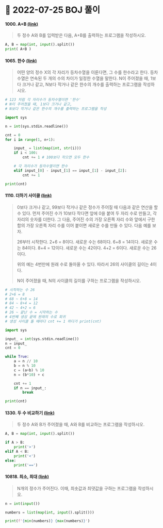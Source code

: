 # 📌 2022-07-25 BOJ 풀이



#### 1000. A+B [(link)](https://www.acmicpc.net/problem/1000)

> 두 정수 A와 B를 입력받은 다음, A+B를 출력하는 프로그램을 작성하시오.

```python
A, B = map(int, input().split())
print( A+B )
```



#### 1065. 한수 [(link)](https://www.acmicpc.net/problem/1065)

> 어떤 양의 정수 X의 각 자리가 등차수열을 이룬다면, 그 수를 한수라고 한다. 등차수열은 연속된 두 개의 수의 차이가 일정한 수열을 말한다. N이 주어졌을 때, 1보다 크거나 같고, N보다 작거나 같은 한수의 개수를 출력하는 프로그램을 작성하시오. 

```python
# 123 처럼 각 자리수가 등차수열이면 '한수'
# N이 주어졌을 때, 1보다 크거나 같고, 
# N보다 작거나 같은 한수의 개수를 출력하는 프로그램을 작성

import sys

n = int(sys.stdin.readline())

cnt = 0
for i in range(1, n+1):

    input_ = list(map(int, str(i)))
    if i < 100:
        cnt += 1 # 100보다 작으면 모두 한수

    # 각 자리수가 등차수열이면 한수
    elif input_[0] - input_[1] == input_[1] - input_[2]:
        cnt += 1

print(cnt)
```



#### 1110. 더하기 사이클 [(link)](https://www.acmicpc.net/problem/1110)

> 0보다 크거나 같고, 99보다 작거나 같은 정수가 주어질 때 다음과 같은 연산을 할 수 있다. 먼저 주어진 수가 10보다 작다면 앞에 0을 붙여 두 자리 수로 만들고, 각 자리의 숫자를 더한다. 그 다음, 주어진 수의 가장 오른쪽 자리 수와 앞에서 구한 합의 가장 오른쪽 자리 수를 이어 붙이면 새로운 수를 만들 수 있다. 다음 예를 보자.
>
> 26부터 시작한다. 2+6 = 8이다. 새로운 수는 68이다. 6+8 = 14이다. 새로운 수는 84이다. 8+4 = 12이다. 새로운 수는 42이다. 4+2 = 6이다. 새로운 수는 26이다.
>
> 위의 예는 4번만에 원래 수로 돌아올 수 있다. 따라서 26의 사이클의 길이는 4이다.
>
> N이 주어졌을 때, N의 사이클의 길이를 구하는 프로그램을 작성하시오.

```python
# 시작하는 수 26
# 2+6 = 8
# 68 ~ 6+8 = 14
# 84 ~ 8+4 = 12
# 42 ~ 4+2 = 6
# 26 ~ 끝난 수 = 시작하는 수
# 4번째 생성 끝에 원래의 수로 회귀
# 생성 사이클 돌 때마다 cnt += 1 하다가 print(cnt)

import sys

input_ = int(sys.stdin.readline())
n = input_
cnt = 0

while True:
    a = n // 10
    b = n % 10
    c = (a+b) % 10
    n = (b*10) + c

    cnt += 1
    if n == input_:
        break

print(cnt)
```



#### 1330. 두 수 비교하기 [(link)](https://www.acmicpc.net/problem/1330)

> 두 정수 A와 B가 주어졌을 때, A와 B를 비교하는 프로그램을 작성하시오.

```python
A, B = map(int, input().split())

if A > B:
    print('>')
elif A < B:
    print('<')
else:
    print('==')
```



#### 10818. 최소, 최대 [(link)](https://www.acmicpc.net/problem/10818)

> N개의 정수가 주어진다. 이때, 최솟값과 최댓값을 구하는 프로그램을 작성하시오.

```python
n = int(input())

numbers = list(map(int, input().split()))

print(f'{min(numbers)} {max(numbers)}')
```



